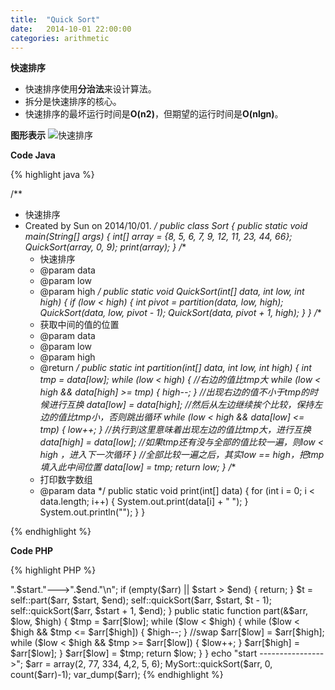 ```yaml
---
title:  "Quick Sort"
date:   2014-10-01 22:00:00
categories: arithmetic
---
```


**快速排序**

* 快速排序使用**分治法**来设计算法。
* 拆分是快速排序的核心。
* 快速排序的最坏运行时间是**O(n2)**，但期望的运行时间是**O(nlgn)**。



**图形表示**
![快速排序](http://pic002.cnblogs.com/images/2012/401709/2012090309575126.png)

**Code Java**

{% highlight java %}

/**
 * 快速排序
 * Created by Sun on 2014/10/01.
 */
public class Sort {
    public static void main(String[] args) {
        int[] array = {8, 5, 6, 7, 9, 12, 11, 23, 44, 66};
        QuickSort(array, 0, 9);
        print(array);
    }
    /**
     * 快速排序
     * @param data
     * @param low
     * @param high
     */
    public static void QuickSort(int[] data, int low, int high) {
        if (low < high) {
            int pivot = partition(data, low, high);
            QuickSort(data, low, pivot - 1);
            QuickSort(data, pivot + 1, high);
        }
    }
    /**
     * 获取中间的值的位置
     * @param data
     * @param low
     * @param high
     * @return
     */
    public static int partition(int[] data, int low, int high) {
        int tmp = data[low];
        while (low < high) {
            //右边的值比tmp大
            while (low < high && data[high] >= tmp) {
                high--;
            }
            //出现右边的值不小于tmp的时候进行互换
            data[low] = data[high];
            //然后从左边继续挨个比较，保持左边的值比tmp小，否则跳出循环
            while (low < high && data[low] <= tmp) {
                low++;
            }
            //执行到这里意味着出现左边的值比tmp大，进行互换
            data[high] = data[low];
            //如果tmp还有没与全部的值比较一遍，则low < high ，进入下一次循环
        }
        //全部比较一遍之后，其实low == high，把tmp填入此中间位置
        data[low] = tmp;
        return low;
    }
    /**
     * 打印数字数组
     * @param data
     */
    public static void print(int[] data) {
        for (int i = 0; i < data.length; i++) {
            System.out.print(data[i] + "  ");
        }
        System.out.println("");
    }
}

{% endhighlight %}

**Code PHP**

{% highlight PHP %}

<?php

/**
 * Created by IntelliJ IDEA.
 * User: Sun
 * Date: 2015/11/12
 * Time: 16:12
 */
class MySort
{
    /**
     * 先来个快速排序
     * @param $arr
     * @param $Start
     * @param $end
     * @return mixed
     */
    public static function quickSort(&$arr, $start, $end)
    {
        echo "---->".$start."--->".$end."\n";
        if (empty($arr) || $start > $end) {
            return;
        }
        $t = self::part($arr, $start, $end);
        self::quickSort($arr, $start, $t - 1);
        self::quickSort($arr, $start + 1, $end);
    }
    public static function part(&$arr, $low, $high)
    {
        $tmp = $arr[$low];
        while ($low < $high) {
            while ($low < $high && $tmp <= $arr[$high]) {
                $high--;
            }
            //swap
            $arr[$low] = $arr[$high];
            while ($low < $high && $tmp >= $arr[$low]) {
                $low++;
            }
            $arr[$high] = $arr[$low];
        }
        $arr[$low] = $tmp;
        return $low;
    }
}

echo "start ---------------->";
$arr = array(2, 77, 334, 4,2, 5, 6);

MySort::quickSort($arr, 0, count($arr)-1);
var_dump($arr);

{% endhighlight %}
